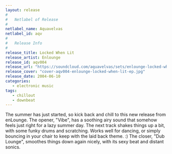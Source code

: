 ```yaml
---
layout: release
#
#   Netlabel of Release
#
netlabel_name: Aquavelvas
netlabel_id: aqv
#
#   Release Info
#
release_title: Locked When Lit
release_artist: Enlounge
release_id: aqv004
release_url: "https://soundcloud.com/aquavelvas/sets/enlounge-locked-when-lit"
release_cover: "cover-aqv004-enlounge-locked-when-lit-ep.jpg"
release_date: 2004-06-10
categories:
   - electronic music
tags:
   - chillout
   - downbeat
---
```

The summer has just started, so kick back and chill to this new release from enLounge. The opener, "Vibe", has a soothing airy sound that somehow feels just right for a lazy summer day. The next track shakes things up a bit, with some funky drums and scratching. Works well for dancing, or simply bouncing in your chair to keep with the laid back theme. :) The closer, "Dub Lounge", smoothes things down again nicely, with its sexy beat and distant sonics.